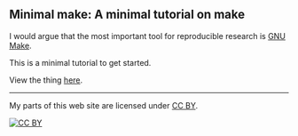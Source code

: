 ## Minimal make: A minimal tutorial on make

I would argue that the most important tool for reproducible research
is [GNU Make](https://www.gnu.org/software/make).

This is a minimal tutorial to get started.

View the thing [here](https://kbroman.org/minimal_make).

---

My parts of this web site are licensed under
[CC BY](https://creativecommons.org/licenses/by/3.0/).

[![CC BY](https://i.creativecommons.org/l/by/3.0/88x31.png)](https://creativecommons.org/licenses/by/3.0/)
